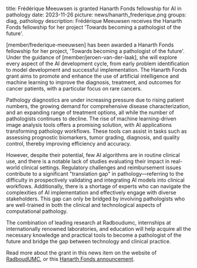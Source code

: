 title: Frédérique Meeuwsen is granted Hanarth Fonds fellowship for AI in pathology
date: 2023-11-26
picture: news/hanarth_frederique.png
groups: diag, pathology
description: Frédérique Meeuwsen receives the Hanarth Fonds fellowship for her project 'Towards becoming a pathologist of the future'.

[member/frederique-meeuwsen] has been awarded a Hanarth Fonds fellowship for her project, 'Towards becoming a pathologist of the future'. Under the guidance of [member/jeroen-van-der-laak], she will explore every aspect of the AI development cycle, from early problem identification to model development and successful implementation. The Hanarth Fonds grant aims to promote and enhance the use of artificial intelligence and machine learning to improve the diagnosis, treatment, and outcomes for cancer patients, with a particular focus on rare cancers.

Pathology diagnostics are under increasing pressure due to rising patient numbers, the growing demand for comprehensive disease characterization, and an expanding range of treatment options, all while the number of pathologists continues to decline. The rise of machine learning-driven image analysis tools offers a promising solution, with AI applications transforming pathology workflows. These tools can assist in tasks such as assessing prognostic biomarkers, tumor grading, diagnosis, and quality control, thereby improving efficiency and accuracy.

However, despite their potential, few AI algorithms are in routine clinical use, and there is a notable lack of studies evaluating their impact in real-world clinical settings. Regulatory challenges and reimbursement issues contribute to a significant "translation gap" in pathology—referring to the difficulty in prospectively validating and integrating AI models into clinical workflows. Additionally, there is a shortage of experts who can navigate the complexities of AI implementation and effectively engage with diverse stakeholders. This gap can only be bridged by involving pathologists who are well-trained in both the clinical and technological aspects of computational pathology.

The combination of leading research at Radboudumc, internships at internationally renowned laboratories, and education will help acquire all the necessary knowledge and practical tools to become a pathologist of the future and bridge the gap between technology and clinical practice.

Read more about the grant in this news item on the website of [RadboudUMC](https://www.radboudumc.nl/nieuws/2024/subsidies-voor-ai-bij-opsporen-alvleesklierkanker-en-pathologie), or this [Hanarth Fonds announcement](https://www.hanarthfonds.nl/en-2024-call).